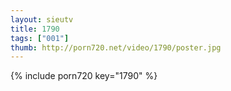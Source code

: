 ```yaml
--- 
layout: sieutv
title: 1790
tags: ["001"]
thumb: http://porn720.net/video/1790/poster.jpg
---
```

{% include porn720 key="1790" %} 
